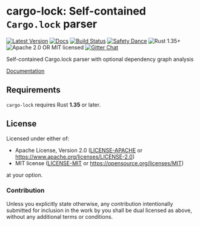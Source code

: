 # cargo-lock: Self-contained `Cargo.lock` parser

[![Latest Version][crate-image]][crate-link]
[![Docs][docs-image]][docs-link]
[![Build Status][build-image]][build-link]
[![Safety Dance][safety-image]][safety-link]
![Rust 1.35+][rustc-image]
![Apache 2.0 OR MIT licensed][license-image]
[![Gitter Chat][gitter-image]][gitter-link]

Self-contained Cargo.lock parser with optional dependency graph analysis

[Documentation][docs-link]

## Requirements

`cargo-lock` requires Rust **1.35** or later.

## License

Licensed under either of:

 * Apache License, Version 2.0 ([LICENSE-APACHE] or https://www.apache.org/licenses/LICENSE-2.0)
 * MIT license ([LICENSE-MIT] or https://opensource.org/licenses/MIT)

at your option.

### Contribution

Unless you explicitly state otherwise, any contribution intentionally submitted
for inclusion in the work by you shall be dual licensed as above, without any
additional terms or conditions.

[//]: # (badges)

[crate-image]: https://img.shields.io/crates/v/cargo-lock.svg
[crate-link]: https://crates.io/crates/cargo-lock
[docs-image]: https://docs.rs/rustsec/badge.svg
[docs-link]: https://docs.rs/rustsec/
[build-image]: https://travis-ci.org/RustSec/cargo-lock.svg?branch=master
[build-link]: https://travis-ci.org/RustSec/cargo-lock
[license-image]: https://img.shields.io/badge/license-Apache2.0%2FMIT-blue.svg
[rustc-image]: https://img.shields.io/badge/rustc-1.35+-blue.svg
[safety-image]: https://img.shields.io/badge/unsafe-forbidden-success.svg
[safety-link]: https://github.com/rust-secure-code/safety-dance/
[gitter-image]: https://badges.gitter.im/badge.svg
[gitter-link]: https://gitter.im/RustSec/Lobby

[//]: # (general links)

[LICENSE-APACHE]: https://github.com/RustSec/cargo-lock/blob/master/LICENSE-APACHE
[LICENSE-MIT]: https://github.com/RustSec/cargo-lock/blob/master/LICENSE-MIT
